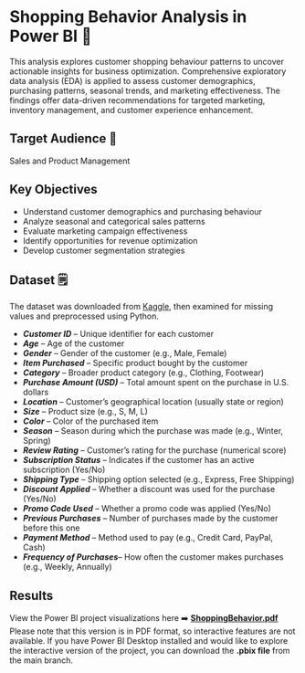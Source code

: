 # Shopping Behavior Analysis in Power BI 💸

This analysis explores customer shopping behaviour patterns to uncover actionable insights for business optimization. Comprehensive exploratory data analysis (EDA) is applied to assess customer demographics, purchasing patterns, seasonal trends, and marketing effectiveness. The findings offer data-driven recommendations for targeted marketing, inventory management, and customer experience enhancement.

## Target Audience 🎯
Sales and Product Management

## Key Objectives
- Understand customer demographics and purchasing behaviour
- Analyze seasonal and categorical sales patterns
- Evaluate marketing campaign effectiveness
- Identify opportunities for revenue optimization
- Develop customer segmentation strategies

## Dataset 🗒️
The dataset was downloaded from [Kaggle](https://www.kaggle.com/datasets/ahmadrazakashif/shopping-behavior-dataset/data), then examined for missing values and preprocessed using Python.  

- ***Customer ID*** – Unique identifier for each customer  
- ***Age*** – Age of the customer  
- ***Gender*** – Gender of the customer (e.g., Male, Female)  
- ***Item Purchased*** – Specific product bought by the customer  
- ***Category*** – Broader product category (e.g., Clothing, Footwear)  
- ***Purchase Amount (USD)*** – Total amount spent on the purchase in U.S. dollars  
- ***Location*** – Customer’s geographical location (usually state or region)  
- ***Size*** – Product size (e.g., S, M, L)  
- ***Color*** – Color of the purchased item  
- ***Season*** – Season during which the purchase was made (e.g., Winter, Spring)  
- ***Review Rating*** – Customer’s rating for the purchase (numerical score)  
- ***Subscription Status*** – Indicates if the customer has an active subscription (Yes/No)  
- ***Shipping Type*** – Shipping option selected (e.g., Express, Free Shipping)  
- ***Discount Applied*** – Whether a discount was used for the purchase (Yes/No)  
- ***Promo Code Used*** – Whether a promo code was applied (Yes/No)  
- ***Previous Purchases*** – Number of purchases made by the customer before this one  
- ***Payment Method*** – Method used to pay (e.g., Credit Card, PayPal, Cash)  
- ***Frequency of Purchases***– How often the customer makes purchases (e.g., Weekly, Annually)  

## Results
View the Power BI project visualizations here ➡️ **[ShoppingBehavior.pdf](https://github.com/balogberni/Power-BI-Shopping-Behavior/blob/main/ShoppingBehavior.pdf)**   
Please note that this version is in PDF format, so interactive features are not available. If you have Power BI Desktop installed and would like to explore the interactive version of the project, you can download the **.pbix file** from the main branch.
